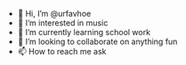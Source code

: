 - 👋 Hi, I’m @urfavhoe
- 👀 I’m interested in music
- 🌱 I’m currently learning school work
- 💞️ I’m looking to collaborate on anything fun
- 📫 How to reach me ask

<!---
urfavhoe/urfavhoe is a ✨ special ✨ repository because its `README.md` (this file) appears on your GitHub profile.
You can click the Preview link to take a look at your changes.
--->

